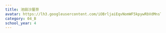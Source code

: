 ```yaml
---
title: 池田沙厘奈
avatar: https://lh3.googleusercontent.com/iOBrljaiEqvNomWF5kpywRbVdMnsTJgFJ50VfoRsAf3OROweQy30ONMxZNDIl4X0c3mk04qnYlOJXeCQ_DuRWfrh6GFulJfe0YDW0Q_vM5mkXB8OK-VtJM6_c33jpTbvLi0Jo6OhPUh2MeIH6XolHn46qIcjxgZyJB_7VknV-5-KHrtpO7HbWfx4-02rKKZmBjcZ-lOEp3EJXpizQtcm60BCOYl85ITbo2FDmQ3legRCvi3Su-LZCHmpogF23teE0Lg4d34HYA_cIM56TjYmDtTlggSh52Rtio3HGCrRt0Hn6QTtVmdIcB78ZuXsDfWk7Hflhpqns9hPmryv4t2bxzfQJ8O15YT17shhQ4vbceByXsKh6IgMVc_bZLXquNjPcqYABKxCGUza191SFDXtDTAt0paOMWGO2It3CgSVAuDkAcyyNYLFdt3RdR1gBkqdcuip4Oorz62JcuEfIgAXii89oy21OWX9IHCnfMDQiSX4mhOYd15oQkJXdfBcCqE8OuICFl8SgIzXTHX9Z6QA-YK5Wpe8UDy_tmkH83cahGkT3wIgJh4pD1Eo6gC4A4s7Z2qElSkOtiscKCBETgs7bus40Svu0qVOynunMvrKY7YqZMjOCx9NNKJDik4_mcS--mmOG2txynjK0x9ARP6r-e1GesV_TMZTXxXS3oLrjUQ=p-s300
category: 04_B
school_year: 4
---
```

